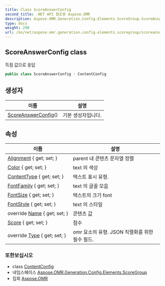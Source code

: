 ```yaml
---
title: Class ScoreAnswerConfig
second_title: .NET API 참조용 Aspose.OMR
description: Aspose.OMR.Generation.Config.Elements.ScoreGroup.ScoreAnswerConfig 수업. 득점 값으로 응답
type: docs
weight: 290
url: /ko/net/aspose.omr.generation.config.elements.scoregroup/scoreanswerconfig/
---
```

## ScoreAnswerConfig class

득점 값으로 응답

```csharp
public class ScoreAnswerConfig : ContentConfig
```

## 생성자

| 이름 | 설명 |
| --- | --- |
| [ScoreAnswerConfig](scoreanswerconfig/)() | 기본 생성자입니다. |

## 속성

| 이름 | 설명 |
| --- | --- |
| [Alignment](../../aspose.omr.generation.config.elements/contentconfig/alignment/) { get; set; } | parent 내 콘텐츠 문자열 정렬 |
| [Color](../../aspose.omr.generation.config.elements/contentconfig/color/) { get; set; } | text 의 색상 |
| [ContentType](../../aspose.omr.generation.config.elements/contentconfig/contenttype/) { get; set; } | 텍스트 표시 유형. |
| [FontFamily](../../aspose.omr.generation.config.elements/contentconfig/fontfamily/) { get; set; } | text 의 글꼴 모음 |
| [FontSize](../../aspose.omr.generation.config.elements/contentconfig/fontsize/) { get; set; } | 텍스트의 크기 font |
| [FontStyle](../../aspose.omr.generation.config.elements/contentconfig/fontstyle/) { get; set; } | text 의 스타일 |
| override [Name](../../aspose.omr.generation.config.elements/contentconfig/name/) { get; set; } | 콘텐츠 값 |
| [Score](../../aspose.omr.generation.config.elements.scoregroup/scoreanswerconfig/score/) { get; set; } | 점수 |
| override [Type](../../aspose.omr.generation.config.elements.scoregroup/scoreanswerconfig/type/) { get; set; } | omr 요소의 유형. JSON 직렬화를 위한 필수 필드. |

### 또한보십시오

* class [ContentConfig](../../aspose.omr.generation.config.elements/contentconfig/)
* 네임스페이스 [Aspose.OMR.Generation.Config.Elements.ScoreGroup](../../aspose.omr.generation.config.elements.scoregroup/)
* 집회 [Aspose.OMR](../../)



